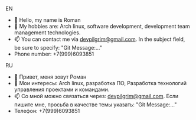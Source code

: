EN
- 👋 Hello, my name is Roman
- 👀 My hobbies are: Arch linux, software development, development team management technologies.
- 📫 You can contact me via devpilgrim@gmail.com. In the subject field, be sure to specify: "Git Message:..."
- Phone number: +7(999)6093851

RU
- 👋 Привет, меня зовут Роман
- 👀 Мои интересы: Arch linux, разработка ПО, Разработка технологий управления проектами и командами.
- 📫 Со мной можно связаться через: devpilgrim@gmail.com. Если пишите мне, просьба в качестве темы указать: "Git Message:..."
- Телефон: +7(999)6093851


<!---
devpilgrin/devpilgrin is a ✨ special ✨ repository because its `README.md` (this file) appears on your GitHub profile.
You can click the Preview link to take a look at your changes.
--->
